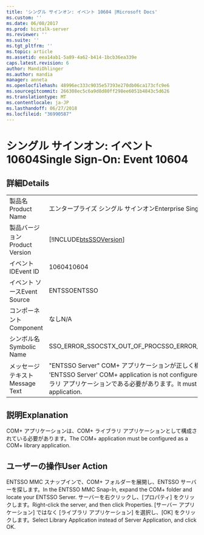 ```yaml
---
title: 'シングル サインオン: イベント 10604 |Microsoft Docs'
ms.custom: ''
ms.date: 06/08/2017
ms.prod: biztalk-server
ms.reviewer: ''
ms.suite: ''
ms.tgt_pltfrm: ''
ms.topic: article
ms.assetid: eea14ab1-5a89-4a62-b414-1bcb36ea339e
caps.latest.revision: 6
author: MandiOhlinger
ms.author: mandia
manager: anneta
ms.openlocfilehash: 48996ec333c9035e57393e270db06ca173cfc9e6
ms.sourcegitcommit: 266308ec5c6a9d8d80ff298ee6051b4843c5d626
ms.translationtype: MT
ms.contentlocale: ja-JP
ms.lasthandoff: 06/27/2018
ms.locfileid: "36990587"
---
```

# <a name="single-sign-on-event-10604"></a><span data-ttu-id="9ee8e-102">シングル サインオン: イベント 10604</span><span class="sxs-lookup"><span data-stu-id="9ee8e-102">Single Sign-On: Event 10604</span></span>
## <a name="details"></a><span data-ttu-id="9ee8e-103">詳細</span><span class="sxs-lookup"><span data-stu-id="9ee8e-103">Details</span></span>  
  
|                 |                                                                                                          |
|-----------------|----------------------------------------------------------------------------------------------------------|
|  <span data-ttu-id="9ee8e-104">製品名</span><span class="sxs-lookup"><span data-stu-id="9ee8e-104">Product Name</span></span>   |                                        <span data-ttu-id="9ee8e-105">エンタープライズ シングル サインオン</span><span class="sxs-lookup"><span data-stu-id="9ee8e-105">Enterprise Single Sign-On</span></span>                                         |
| <span data-ttu-id="9ee8e-106">製品バージョン</span><span class="sxs-lookup"><span data-stu-id="9ee8e-106">Product Version</span></span> |                        [!INCLUDE[btsSSOVersion](../includes/btsssoversion-md.md)]                        |
|    <span data-ttu-id="9ee8e-107">イベント ID</span><span class="sxs-lookup"><span data-stu-id="9ee8e-107">Event ID</span></span>     |                                                  <span data-ttu-id="9ee8e-108">10604</span><span class="sxs-lookup"><span data-stu-id="9ee8e-108">10604</span></span>                                                   |
|  <span data-ttu-id="9ee8e-109">イベント ソース</span><span class="sxs-lookup"><span data-stu-id="9ee8e-109">Event Source</span></span>   |                                                  <span data-ttu-id="9ee8e-110">ENTSSO</span><span class="sxs-lookup"><span data-stu-id="9ee8e-110">ENTSSO</span></span>                                                  |
|    <span data-ttu-id="9ee8e-111">コンポーネント</span><span class="sxs-lookup"><span data-stu-id="9ee8e-111">Component</span></span>    |                                                   <span data-ttu-id="9ee8e-112">なし</span><span class="sxs-lookup"><span data-stu-id="9ee8e-112">N/A</span></span>                                                    |
|  <span data-ttu-id="9ee8e-113">シンボル名</span><span class="sxs-lookup"><span data-stu-id="9ee8e-113">Symbolic Name</span></span>  |                                      <span data-ttu-id="9ee8e-114">SSO_ERROR_SSOCSTX_OUT_OF_PROC</span><span class="sxs-lookup"><span data-stu-id="9ee8e-114">SSO_ERROR_SSOCSTX_OUT_OF_PROC</span></span>                                       |
|  <span data-ttu-id="9ee8e-115">メッセージ テキスト</span><span class="sxs-lookup"><span data-stu-id="9ee8e-115">Message Text</span></span>   | <span data-ttu-id="9ee8e-116">"ENTSSO Server" COM+ アプリケーションが正しく構成されていません。</span><span class="sxs-lookup"><span data-stu-id="9ee8e-116">The 'ENTSSO Server' COM+ application is not configured correctly.</span></span> <span data-ttu-id="9ee8e-117">COM+ ライブラリ アプリケーションである必要があります。</span><span class="sxs-lookup"><span data-stu-id="9ee8e-117">It must be a COM+ library application.</span></span> |
  
## <a name="explanation"></a><span data-ttu-id="9ee8e-118">説明</span><span class="sxs-lookup"><span data-stu-id="9ee8e-118">Explanation</span></span>  
 <span data-ttu-id="9ee8e-119">COM+ アプリケーションは、COM+ ライブラリ アプリケーションとして構成されている必要があります。</span><span class="sxs-lookup"><span data-stu-id="9ee8e-119">The COM+ application must be configured as a COM+ library application.</span></span>  
  
## <a name="user-action"></a><span data-ttu-id="9ee8e-120">ユーザーの操作</span><span class="sxs-lookup"><span data-stu-id="9ee8e-120">User Action</span></span>  
 <span data-ttu-id="9ee8e-121">ENTSSO MMC スナップインで、COM+ フォルダーを展開し、ENTSSO サーバーを探します。</span><span class="sxs-lookup"><span data-stu-id="9ee8e-121">In the ENTSSO MMC Snap-In, expand the COM+ folder and locate your ENTSSO Server.</span></span> <span data-ttu-id="9ee8e-122">サーバーを右クリックし、[プロパティ] をクリックします。</span><span class="sxs-lookup"><span data-stu-id="9ee8e-122">Right-click the server, and then click Properties.</span></span> <span data-ttu-id="9ee8e-123">[サーバー アプリケーション] ではなく [ライブラリ アプリケーション] を選択し、[OK] をクリックします。</span><span class="sxs-lookup"><span data-stu-id="9ee8e-123">Select Library Application instead of Server Application, and click OK.</span></span>